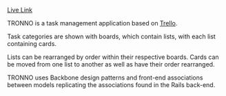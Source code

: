 [Live Link](http://tronno.herokuapp.com)

TRONNO is a task management application based on [Trello](https://trello.com/).

Task categories are shown with boards, which contain lists, with each list containing cards.

Lists can be rearranged by order within their respective boards. Cards can be moved from one list to another as well as have their order rearranged.

TRONNO uses Backbone design patterns and front-end associations between models replicating the associations found in the Rails back-end.
